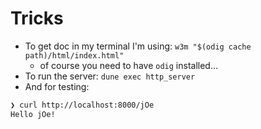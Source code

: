 # Tricks

- To get doc in my terminal I'm using: `w3m "$(odig cache path)/html/index.html"`
  - of course you need to have `odig` installed...
- To run the server: `dune exec http_server`
- And for testing:
```bash
❯ curl http://localhost:8000/jOe
Hello jOe!
```
